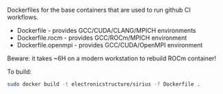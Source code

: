 Dockerfiles for the base containers that are used to run github CI workflows.


 * Dockerfile - provides GCC/CUDA/CLANG/MPICH environments
 * Dockerfile.rocm - provides GCC/ROCm/MPICH environment
 * Dockerfile.openmpi - provides GCC/CUDA/OpenMPI environment

 Beware: it takes ~6H on a modern workstation to rebuild ROCm container!

 To build:
 ```bash
 sudo docker build -t electronicstructure/sirius -f Dockerfile .
 ```
